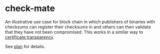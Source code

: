 # check-mate

An illustrative use case for block chain in which publishers of binaries with checksums can register their checksums in and others can then validate that they have not been compromised. This works in a similar way to [certificate transparency](https://www.certificate-transparency.org/).

See [plan](plan.md) for details.


